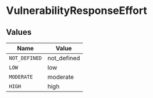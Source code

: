 # VulnerabilityResponseEffort


## Values

| Name          | Value         |
| ------------- | ------------- |
| `NOT_DEFINED` | not_defined   |
| `LOW`         | low           |
| `MODERATE`    | moderate      |
| `HIGH`        | high          |